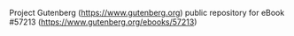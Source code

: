 Project Gutenberg (https://www.gutenberg.org) public repository for
eBook #57213 (https://www.gutenberg.org/ebooks/57213)
